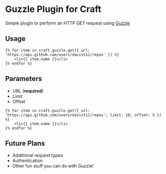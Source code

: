 # Guzzle Plugin for Craft

Simple plugin to perform an HTTP GET request using [Guzzle](http://docs.guzzlephp.org/en/latest/index.html)

## Usage

```
{% for item in craft.guzzle.get({ url: 'https://api.github.com/users/davist11/repos' }) %}
	<li>{{ item.name }}</li>
{% endfor %}
```

## Parameters

* URL (**required**)
* Limit
* Offset

```
{% for item in craft.guzzle.get({ url: 'https://api.github.com/users/davist11/repos', limit: 10, offset: 5 }) %}
	<li>{{ item.name }}</li>
{% endfor %}
```

## Future Plans

* Additional request types
* Authentication
* Other fun stuff you can do with Guzzle!